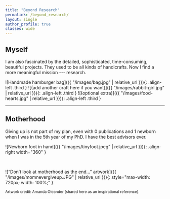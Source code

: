 ```yaml
---
title: "Beyond Research"
permalink: /beyond_research/
layout: single
author_profile: true
classes: wide
---
```


## Myself

I am also fascinated by the detailed, sophisticated, time-consuming, beautiful projects. They used to be all kinds of handicrafts. Now I find a more meaningful mission --- research.

![Handmade hamburger bag]({{ "/images/bag.jpg" | relative_url }}){: .align-left .third }
![(add another craft here if you want)]({{ "/images/rabbit-girl.jpg" | relative_url }}){: .align-left .third }
![(optional extra)]({{ "/images/food-hearts.jpg" | relative_url }}){: .align-left .third }

<div style="clear: both;"></div>

---

## Motherhood

Giving up is not part of my plan, even with 0 publications and 1 newborn when I was in the 5th year of my PhD. I have the best advisors ever.

![Newborn foot in hand]({{ "/images/tinyfoot.jpeg" | relative_url }}){: .align-right width="360" }

<br clear="all"/>

![“Don’t look at motherhood as the end…” artwork]({{ "/images/momnevergiveup.JPG" | relative_url }}){: style="max-width: 720px; width: 100%;" }

<small>Artwork credit: Amanda Oleander (shared here as an inspirational reference).</small>
